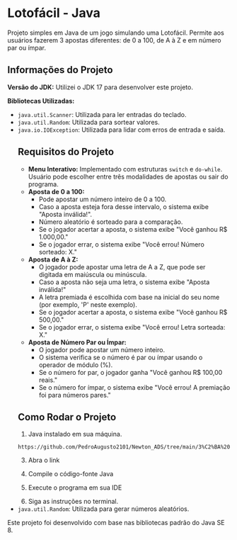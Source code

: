 <h1>Lotofácil - Java</h1>

<p>Projeto simples em Java de um jogo simulando uma Lotofácil. Permite aos usuários fazerem 3 apostas diferentes: de 0 a 100, de A à Z e em número par ou ímpar.</p>

<h2>Informações do Projeto</h2>

<p><strong>Versão do JDK:</strong> Utilizei o JDK 17 para desenvolver este projeto.</p>

<p><strong>Bibliotecas Utilizadas:</strong></p>
<ul>
    <li><code>java.util.Scanner</code>: Utilizada para ler entradas do teclado.</li>
    <li><code>java.util.Random</code>: Utilizada para sortear valores.</li>
    <li><code>java.io.IOException</code>: Utilizada para lidar com erros de entrada e saída.</li>

<h2>Requisitos do Projeto</h2>

<ul>
    <li><strong>Menu Interativo:</strong> Implementado com estruturas <code>switch</code> e <code>do-while</code>. Usuário pode escolher entre três modalidades de apostas ou sair do programa.</li>
    <li><strong>Aposta de 0 a 100:</strong>
        <ul>
            <li>Pode apostar um número inteiro de 0 a 100.</li>
            <li>Caso a aposta esteja fora desse intervalo, o sistema exibe "Aposta inválida!".</li>
            <li>Número aleatório é sorteado para a comparação.</li>
            <li>Se o jogador acertar a aposta, o sistema exibe "Você ganhou R$ 1.000,00."</li>
            <li>Se o jogador errar, o sistema exibe "Você errou! Número sorteado: X."</li>
        </ul>
    </li>
    <li><strong>Aposta de A à Z:</strong>
        <ul>
            <li>O jogador pode apostar uma letra de A a Z, que pode ser digitada em maiúscula ou minúscula.</li>
            <li>Caso a aposta não seja uma letra, o sistema exibe "Aposta inválida!"</li>
            <li>A letra premiada é escolhida com base na inicial do seu nome (por exemplo, 'P' neste exemplo).</li>
            <li>Se o jogador acertar a aposta, o sistema exibe "Você ganhou R$ 500,00."</li>
            <li>Se o jogador errar, o sistema exibe "Você errou! Letra sorteada: X."</li>
        </ul>
    </li>
    <li><strong>Aposta de Número Par ou Ímpar:</strong>
        <ul>
            <li>O jogador pode apostar um número inteiro.</li>
            <li>O sistema verifica se o número é par ou ímpar usando o operador de módulo (%).</li>
            <li>Se o número for par, o jogador ganha "Você ganhou R$ 100,00 reais."</li>
            <li>Se o número for ímpar, o sistema exibe "Você errou! A premiação foi para números pares."</li>
        </ul>
    </li>
</ul>

<h2>Como Rodar o Projeto</h2>

<ol>
    <li>Java instalado em sua máquina.</li>
</ol>

<pre><code>https://github.com/PedroAugusto2101/Newton_ADS/tree/main/3%C2%BA%20Semestre/LP/projeto_lotofacil</code></pre>

<ol start="3">
    <li>Abra o link</li>
</ol>

<ol start="4">
    <li>Compile o código-fonte Java</li>
</ol>

<ol start="5">
    <li>Execute o programa em sua IDE</li>
</ol>

<ol start="6">
    <li>Siga as instruções no terminal.</li>
</ol>
    <li><code>java.util.Random</code>: Utilizada para gerar números aleatórios.</li>
</ul>

<p>Este projeto foi desenvolvido com base nas bibliotecas padrão do Java SE 8.</p>


